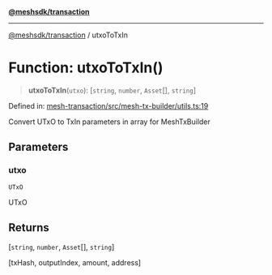 [**@meshsdk/transaction**](../README.md)

***

[@meshsdk/transaction](../globals.md) / utxoToTxIn

# Function: utxoToTxIn()

> **utxoToTxIn**(`utxo`): \[`string`, `number`, `Asset`[], `string`\]

Defined in: [mesh-transaction/src/mesh-tx-builder/utils.ts:19](https://github.com/MeshJS/mesh/blob/1abde1553cbd7cf2cf4e40197fc0de9e4a7d0f49/packages/mesh-transaction/src/mesh-tx-builder/utils.ts#L19)

Convert UTxO to TxIn parameters in array for MeshTxBuilder

## Parameters

### utxo

`UTxO`

UTxO

## Returns

\[`string`, `number`, `Asset`[], `string`\]

[txHash, outputIndex, amount, address]
